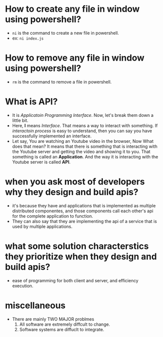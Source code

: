 # How to create any file in window using powershell?
- `ni` is the command to create a new file in powershell. 
- ex: `ni index.js`

# How to remove any file in window using powershell?
- `rm` is the command to remove a file in powershell.

# What is API?
- It is _Applicatoin Programming Interface_. Now, let's break them down a little bit. 
- Here, **I** means _Interface_. That means a way to interact with something. If *interactoin process* is easy to understand, then you can say you have successfully implemented an interface.
- Let say, You are watching an Youtube video in the browser, Now What does that mean? It means that there is something that is interacting with the Youtube server and getting the video and showing it to you. That something is called an **Application**. And the way it is interacting with the Youtube server is called **API**.

# when you ask most of developers why they design and build apis?
- it's because they have and applications that is implemented as multiple distributed componentes, and those components call each other's api for the complete application to function. 
- They can also say that they are implementing the api of a service that is used by multiple applications.

# what some solution characterstics they prioritize when they design and build apis?
- ease of programming for both client and server, and efficiency execution.




# miscellaneous
- There are mainly TWO MAJOR problmes
    1. All software are extremely diffcult to change.
    2. Software systems are diffuclt to integrate.
    
